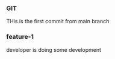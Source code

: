 ### GIT

THis is the first commit from main branch

### feature-1
developer is doing some development